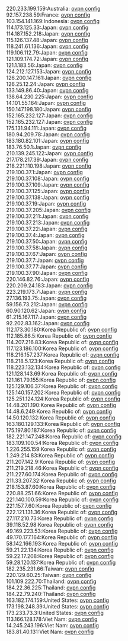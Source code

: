 220.233.199.159:Australia: [ovpn config](vpn/220_233_199_159.ovpn)  
92.157.238.59:France: [ovpn config](vpn/92_157_238_59.ovpn)  
103.154.141.169:Indonesia: [ovpn config](vpn/103_154_141_169.ovpn)  
114.173.125.33:Japan: [ovpn config](vpn/114_173_125_33.ovpn)  
114.187.152.218:Japan: [ovpn config](vpn/114_187_152_218.ovpn)  
115.126.137.48:Japan: [ovpn config](vpn/115_126_137_48.ovpn)  
118.241.61.136:Japan: [ovpn config](vpn/118_241_61_136.ovpn)  
119.106.112.79:Japan: [ovpn config](vpn/119_106_112_79.ovpn)  
121.109.174.72:Japan: [ovpn config](vpn/121_109_174_72.ovpn)  
121.1.183.56:Japan: [ovpn config](vpn/121_1_183_56.ovpn)  
124.212.127.153:Japan: [ovpn config](vpn/124_212_127_153.ovpn)  
126.200.147.161:Japan: [ovpn config](vpn/126_200_147_161.ovpn)  
126.25.12.24:Japan: [ovpn config](vpn/126_25_12_24.ovpn)  
133.149.86.40:Japan: [ovpn config](vpn/133_149_86_40.ovpn)  
138.64.230.225:Japan: [ovpn config](vpn/138_64_230_225.ovpn)  
14.101.55.164:Japan: [ovpn config](vpn/14_101_55_164.ovpn)  
150.147.198.180:Japan: [ovpn config](vpn/150_147_198_180.ovpn)  
152.165.232.127:Japan: [ovpn config](vpn/152_165_232_127.ovpn)  
152.165.232.127:Japan: [ovpn config](vpn/152_165_232_127.ovpn)  
175.131.94.111:Japan: [ovpn config](vpn/175_131_94_111.ovpn)  
180.94.209.78:Japan: [ovpn config](vpn/180_94_209_78.ovpn)  
183.180.82.101:Japan: [ovpn config](vpn/183_180_82_101.ovpn)  
183.76.50.1:Japan: [ovpn config](vpn/183_76_50_1.ovpn)  
210.139.245.122:Japan: [ovpn config](vpn/210_139_245_122.ovpn)  
217.178.217.39:Japan: [ovpn config](vpn/217_178_217_39.ovpn)  
218.221.110.198:Japan: [ovpn config](vpn/218_221_110_198.ovpn)  
219.100.37.1:Japan: [ovpn config](vpn/219_100_37_1.ovpn)  
219.100.37.108:Japan: [ovpn config](vpn/219_100_37_108.ovpn)  
219.100.37.109:Japan: [ovpn config](vpn/219_100_37_109.ovpn)  
219.100.37.125:Japan: [ovpn config](vpn/219_100_37_125.ovpn)  
219.100.37.138:Japan: [ovpn config](vpn/219_100_37_138.ovpn)  
219.100.37.19:Japan: [ovpn config](vpn/219_100_37_19.ovpn)  
219.100.37.205:Japan: [ovpn config](vpn/219_100_37_205.ovpn)  
219.100.37.211:Japan: [ovpn config](vpn/219_100_37_211.ovpn)  
219.100.37.213:Japan: [ovpn config](vpn/219_100_37_213.ovpn)  
219.100.37.22:Japan: [ovpn config](vpn/219_100_37_22.ovpn)  
219.100.37.4:Japan: [ovpn config](vpn/219_100_37_4.ovpn)  
219.100.37.50:Japan: [ovpn config](vpn/219_100_37_50.ovpn)  
219.100.37.58:Japan: [ovpn config](vpn/219_100_37_58.ovpn)  
219.100.37.67:Japan: [ovpn config](vpn/219_100_37_67.ovpn)  
219.100.37.7:Japan: [ovpn config](vpn/219_100_37_7.ovpn)  
219.100.37.77:Japan: [ovpn config](vpn/219_100_37_77.ovpn)  
219.100.37.90:Japan: [ovpn config](vpn/219_100_37_90.ovpn)  
220.146.82.76:Japan: [ovpn config](vpn/220_146_82_76.ovpn)  
220.209.24.183:Japan: [ovpn config](vpn/220_209_24_183.ovpn)  
223.219.173.7:Japan: [ovpn config](vpn/223_219_173_7.ovpn)  
27.136.193.75:Japan: [ovpn config](vpn/27_136_193_75.ovpn)  
59.156.73.212:Japan: [ovpn config](vpn/59_156_73_212.ovpn)  
60.90.120.62:Japan: [ovpn config](vpn/60_90_120_62.ovpn)  
61.215.167.117:Japan: [ovpn config](vpn/61_215_167_117.ovpn)  
92.202.83.162:Japan: [ovpn config](vpn/92_202_83_162.ovpn)  
112.173.30.180:Korea Republic of: [ovpn config](vpn/112_173_30_180.ovpn)  
112.185.86.5:Korea Republic of: [ovpn config](vpn/112_185_86_5.ovpn)  
114.207.216.83:Korea Republic of: [ovpn config](vpn/114_207_216_83.ovpn)  
117.123.186.100:Korea Republic of: [ovpn config](vpn/117_123_186_100.ovpn)  
118.216.157.237:Korea Republic of: [ovpn config](vpn/118_216_157_237.ovpn)  
118.218.5.123:Korea Republic of: [ovpn config](vpn/118_218_5_123.ovpn)  
118.223.132.134:Korea Republic of: [ovpn config](vpn/118_223_132_134.ovpn)  
121.128.143.69:Korea Republic of: [ovpn config](vpn/121_128_143_69.ovpn)  
121.161.79.155:Korea Republic of: [ovpn config](vpn/121_161_79_155.ovpn)  
125.129.106.37:Korea Republic of: [ovpn config](vpn/125_129_106_37.ovpn)  
125.140.157.202:Korea Republic of: [ovpn config](vpn/125_140_157_202.ovpn)  
125.251.124.124:Korea Republic of: [ovpn config](vpn/125_251_124_124.ovpn)  
14.48.201.190:Korea Republic of: [ovpn config](vpn/14_48_201_190.ovpn)  
14.48.6.249:Korea Republic of: [ovpn config](vpn/14_48_6_249.ovpn)  
14.50.120.132:Korea Republic of: [ovpn config](vpn/14_50_120_132.ovpn)  
163.180.129.133:Korea Republic of: [ovpn config](vpn/163_180_129_133.ovpn)  
175.197.80.187:Korea Republic of: [ovpn config](vpn/175_197_80_187.ovpn)  
182.221.147.248:Korea Republic of: [ovpn config](vpn/182_221_147_248.ovpn)  
183.109.100.54:Korea Republic of: [ovpn config](vpn/183_109_100_54.ovpn)  
1.226.255.159:Korea Republic of: [ovpn config](vpn/1_226_255_159.ovpn)  
1.249.214.83:Korea Republic of: [ovpn config](vpn/1_249_214_83.ovpn)  
211.207.142.9:Korea Republic of: [ovpn config](vpn/211_207_142_9.ovpn)  
211.219.218.46:Korea Republic of: [ovpn config](vpn/211_219_218_46.ovpn)  
211.227.60.174:Korea Republic of: [ovpn config](vpn/211_227_60_174.ovpn)  
211.33.207.32:Korea Republic of: [ovpn config](vpn/211_33_207_32.ovpn)  
218.153.87.60:Korea Republic of: [ovpn config](vpn/218_153_87_60.ovpn)  
220.88.251.66:Korea Republic of: [ovpn config](vpn/220_88_251_66.ovpn)  
221.140.100.59:Korea Republic of: [ovpn config](vpn/221_140_100_59.ovpn)  
221.157.7.60:Korea Republic of: [ovpn config](vpn/221_157_7_60.ovpn)  
222.121.131.36:Korea Republic of: [ovpn config](vpn/222_121_131_36.ovpn)  
27.117.210.73:Korea Republic of: [ovpn config](vpn/27_117_210_73.ovpn)  
39.118.52.98:Korea Republic of: [ovpn config](vpn/39_118_52_98.ovpn)  
49.169.223.53:Korea Republic of: [ovpn config](vpn/49_169_223_53.ovpn)  
49.170.177.164:Korea Republic of: [ovpn config](vpn/49_170_177_164.ovpn)  
58.142.166.193:Korea Republic of: [ovpn config](vpn/58_142_166_193.ovpn)  
59.21.22.134:Korea Republic of: [ovpn config](vpn/59_21_22_134.ovpn)  
59.22.17.208:Korea Republic of: [ovpn config](vpn/59_22_17_208.ovpn)  
59.28.120.137:Korea Republic of: [ovpn config](vpn/59_28_120_137.ovpn)  
182.235.231.66:Taiwan: [ovpn config](vpn/182_235_231_66.ovpn)  
220.129.60.25:Taiwan: [ovpn config](vpn/220_129_60_25.ovpn)  
101.109.222.70:Thailand: [ovpn config](vpn/101_109_222_70.ovpn)  
184.22.36.225:Thailand: [ovpn config](vpn/184_22_36_225.ovpn)  
184.22.79.240:Thailand: [ovpn config](vpn/184_22_79_240.ovpn)  
163.182.174.159:United States: [ovpn config](vpn/163_182_174_159.ovpn)  
173.198.248.39:United States: [ovpn config](vpn/173_198_248_39.ovpn)  
173.233.73.3:United States: [ovpn config](vpn/173_233_73_3.ovpn)  
113.166.128.178:Viet Nam: [ovpn config](vpn/113_166_128_178.ovpn)  
14.245.243.196:Viet Nam: [ovpn config](vpn/14_245_243_196.ovpn)  
183.81.40.131:Viet Nam: [ovpn config](vpn/183_81_40_131.ovpn)  
